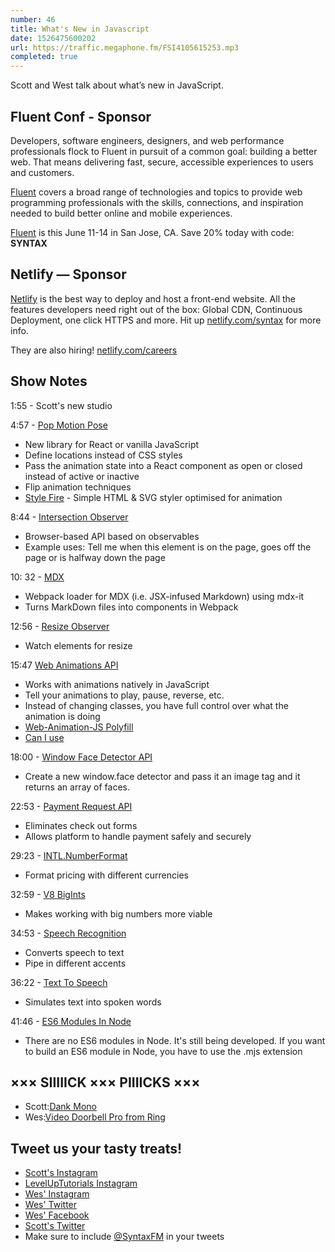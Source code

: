 ```yaml
---
number: 46
title: What's New in Javascript
date: 1526475600202
url: https://traffic.megaphone.fm/FSI4105615253.mp3
completed: true
---
```


Scott and West talk about what’s new in JavaScript.

## Fluent Conf - Sponsor

Developers, software engineers, designers, and web performance professionals flock to Fluent in pursuit of a common goal: building a better web. That means delivering fast, secure, accessible experiences to users and customers.

[Fluent](https://conferences.oreilly.com/fluent/fl-ca) covers a broad range of technologies and topics to provide web programming professionals with the skills, connections, and inspiration needed to build better online and mobile experiences.

[Fluent](https://conferences.oreilly.com/fluent/fl-ca) is this June 11-14 in San Jose, CA. Save 20% today with code: **SYNTAX**

## Netlify — Sponsor

[Netlify](https://netlify.com/syntax) is the best way to deploy and host a front-end website. All the features developers need right out of the box: Global CDN, Continuous Deployment, one click HTTPS and more. Hit up [netlify.com/syntax](https://netlify.com/syntax) for more info.

They are also hiring! [netlify.com/careers](https://netlify.com/careers)

## Show Notes

1:55 - Scott's new studio

4:57 - [Pop Motion Pose](https://popmotion.io/pose)

* New library for React or vanilla JavaScript
* Define locations instead of CSS styles
* Pass the animation state into a React component as open or closed instead of active or inactive
* Flip animation techniques
* [Style Fire](https://popmotion.io/api/stylefire) - Simple HTML & SVG styler optimised for animation

8:44 - [Intersection Observer](https://developer.mozilla.org/en-US/docs/Web/API/Intersection_Observer_API)

* Browser-based API based on observables
* Example uses: Tell me when this element is on the page, goes off the page or is halfway down the page

10: 32 - [MDX](https://github.com/mdx-js/mdx)

* Webpack loader for MDX (i.e. JSX-infused Markdown) using mdx-it
* Turns MarkDown files into components in Webpack

12:56 - [Resize Observer](https://wicg.github.io/ResizeObserver/)

* Watch elements for resize

15:47 [Web Animations API](https://developer.mozilla.org/en-US/docs/Web/API/Web_Animations_API)

* Works with animations natively in JavaScript
* Tell your animations to play, pause, reverse, etc.
* Instead of changing classes, you have full control over what the animation is doing
* [Web-Animation-JS Polyfill](https://github.com/web-animations/web-animations-js)
* [Can I use](https://caniuse.com/)

18:00 - [Window Face Detector API](https://twitter.com/wesbos/status/976097163834019842)

* Create a new window.face detector and pass it an image tag and it returns an array of faces.

22:53 - [Payment Request API](https://developer.mozilla.org/en-US/docs/Web/API/Payment_Request_API)

* Eliminates check out forms
* Allows platform to handle payment safely and securely

29:23 - [INTL.NumberFormat](https://developer.mozilla.org/en-US/docs/Web/JavaScript/Reference/Global_Objects/NumberFormat)

* Format pricing with different currencies

32:59 - [V8 BigInts](https://v8project.blogspot.com/2018/05/bigint.html)

* Makes working with big numbers more viable

34:53 - [Speech Recognition](https://developer.mozilla.org/en-US/docs/Web/API/SpeechRecognition)

* Converts speech to text
* Pipe in different accents

36:22 - [Text To Speech](https://developer.mozilla.org/en-US/docs/Web/API/SpeechSynthesisUtterance)

* Simulates text into spoken words

41:46 - [ES6 Modules In Node](https://nodejs.org/api/esm.html)

* There are no ES6 modules in Node. It's still being developed. If you want to build an ES6 module in Node, you have to use the .mjs extension


## ××× SIIIIICK ××× PIIIICKS ×××

* Scott:[Dank Mono](https://dank.sh/)
* Wes:[Video Doorbell Pro from Ring](https://shop.ring.com/products/video-doorbell-pro)

## Tweet us your tasty treats!

* [Scott's Instagram](https://www.instagram.com/stolinski/)
* [LevelUpTutorials Instagram](https://www.instagram.com/LevelUpTutorials/)
* [Wes' Instagram](https://www.instagram.com/wesbos/)
* [Wes' Twitter](https://twitter.com/wesbos)
* [Wes' Facebook](https://www.facebook.com/wesbos.developer)
* [Scott's Twitter](https://twitter.com/stolinski)
* Make sure to include [@SyntaxFM](https://twitter.com/SyntaxFM) in your tweets
